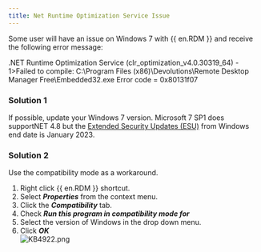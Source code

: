 ```yaml
---
title: Net Runtime Optimization Service Issue
---
```

Some user will have an issue on Windows 7 with {{ en.RDM }} and receive the following error message:  

.NET Runtime Optimization Service (clr_optimization_v4.0.30319_64) - 1&gt;Failed to compile: C:\Program Files (x86)\Devolutions\Remote Desktop Manager Free\Embedded32.exe Error code = 0x80131f07
### Solution 1
If possible, update your Windows 7 version. Microsoft 7 SP1 does supportNET 4.8 but the [Extended Security Updates (ESU)](https://docs.microsoft.com/en-us/troubleshoot/windows-client/windows-7-eos-faq/windows-7-extended-security-updates-faq) from Windows end date is January 2023.
### Solution 2
Use the compatibility mode as a workaround.  

1. Right click {{ en.RDM }} shortcut.
1. Select ***Properties*** from the context menu.
1. Click the ***Compatibility*** tab.
1. Check ***Run this program in compatibility mode for***
1. Select the version of Windows in the drop down menu.
1. Click ***OK***  
![KB4922.png](/img/en/kb/KB4922.png)

